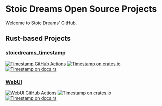 # Stoic Dreams Open Source Projects

Welcome to Stoic Dreams' GitHub.

## Rust-based Projects

### [stoicdreams_timestamp](https://github.com/StoicDreams/TimeStamp)

[![Timestamp GitHub Actions][ts-gh-image]][ts-gh-checks]
[![Timestamp on crates.io][ts-cratesio-image]][ts-cratesio]
[![Timestamp on docs.rs][ts-docsrs-image]][ts-docsrs]

[ts-gh-image]: https://github.com/stoicdreams/timestamp/actions/workflows/deploy.yml/badge.svg
[ts-gh-checks]: https://github.com/stoicdreams/timestamp/actions?query=branch%3Amain
[ts-cratesio-image]: https://img.shields.io/crates/v/stoicdreams_timestamp.svg
[ts-cratesio]: https://crates.io/crates/stoicdreams_timestamp
[ts-docsrs-image]: https://docs.rs/stoicdreams_timestamp/badge.svg
[ts-docsrs]: https://docs.rs/stoicdreams_timestamp

### [WebUI](https://github.com/StoicDreams/RustWebUI)

[![WebUI GitHub Actions][wui-gh-image]][wui-gh-checks]
[![Timestamp on crates.io][wui-cratesio-image]][wui-cratesio]
[![Timestamp on docs.rs][wui-docsrs-image]][wui-docsrs]

[wui-gh-image]: https://github.com/stoicdreams/RustWebUI/actions/workflows/deploy.yml/badge.svg
[wui-gh-checks]: https://github.com/stoicdreams/RustWebUI/actions?query=branch%3Amain
[wui-cratesio-image]: https://img.shields.io/crates/v/webui.svg
[wui-cratesio]: https://crates.io/crates/webui
[wui-docsrs-image]: https://docs.rs/webui/badge.svg
[wui-docsrs]: https://docs.rs/webui
